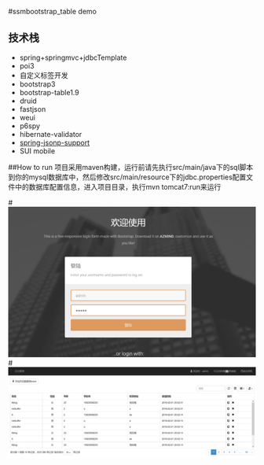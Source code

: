 #ssmbootstrap_table demo
## 技术栈
* spring+springmvc+jdbcTemplate
* poi3
* 自定义标签开发
* bootstrap3
* bootstrap-table1.9
* druid
* fastjson
* weui
* p6spy
* hibernate-validator
* [spring-jsonp-support](https://github.com/bhagyas/spring-jsonp-support)
* SUI mobile

##How to run
项目采用maven构建，运行前请先执行src/main/java下的sql脚本到你的mysql数据库中，然后修改src/main/resource下的jdbc.properties配置文件中的数据库配置信息，进入项目目录，执行mvn tomcat7:run来运行

#![](src/main/webapp/image/sys1.png)
#![](src/main/webapp/image/sys2.png)